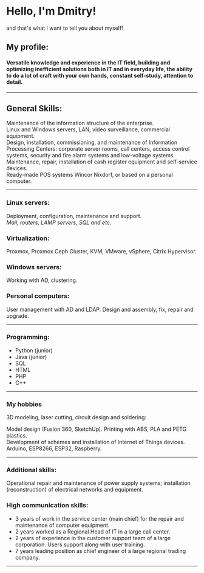 # Hello, I'm Dmitry!<BR>
and that's what I want to tell you about myself!

## My profile:
#### Versatile knowledge and experience in the IT field, building and optimizing inefficient solutions both in IT and in everyday life, the ability to do a lot of craft with your own hands, constant self-study, attention to detail.

---
## General Skills:

Maintenance of the information structure of the enterprise.<br>
Linux and Windows servers, LAN, video surveillance, commercial equipment.<br>
Design, installation, commissioning, and maintenance of Information Processing Centers: corporate server rooms, call centers, access control systems, security and fire alarm systems and low-voltage systems.<br>
Maintenance, repair, installation of cash register equipment and self-service devices.<br>
Ready-made POS systems Wincor Nixdorf, or based on a personal computer.

---
### Linux servers:
Deployment, configuration, maintenance and support.<br>
*Mail, routers, LAMP servers, SQL and etc.*

### Virtualization:
Proxmox, Proxmox Ceph Cluster, KVM, VMware, vSphere, Citrix Hypervisor.

### Windows servers:
Working with AD, clustering.

### Personal computers:
User management with AD and LDAP. Design and assembly, fix, repair and upgrade.

---
### Programming:
- Python (junior)
- Java (junior)
- SQL
- HTML
- PHP
- C++

---
### My hobbies
3D modeling, laser cutting, сircuit design and soldering:

Model design (Fusion 360, SketchUp). Printing with ABS, PLA and PETG plastics.<br>
Development of schemes and installation of Internet of Things devices.<br> Arduino, ESP8266, ESP32, Raspberry.

---
### Additional skills:
Operational repair and maintenance of power supply systems; installation (reconstruction) of electrical networks and equipment.

### High communication skills:
- 3 years of work in the service center (main chief) for the repair and maintenance of computer equipment.
- 2 years worked as a Regional Head of IT in a large call center.
- 2 years of experience in the customer support team of a large corporation. Users support along with user training.
- 7 years leading position as chief engineer of a large regional trading company.
---
